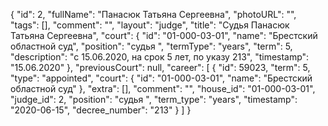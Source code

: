 {
    "id": 2,
    "fullName": "Панасюк Татьяна Сергеевна",
    "photoURL": "",
    "tags": [],
    "comment": "",
    "layout": "judge",
    "title": "Судья Панасюк Татьяна Сергеевна",
    "court": {
        "id": "01-000-03-01",
        "name": "Брестский областной суд",
        "position": "судья ",
        "termType": "years",
        "term": 5,
        "description": "c 15.06.2020, на срок 5 лет, по указу 213",
        "timestamp": "15.06.2020"
    },
    "previousCourt": null,
    "career": [
        {
            "id": 59023,
            "term": 5,
            "type": "appointed",
            "court": {
                "id": "01-000-03-01",
                "name": "Брестский областной суд"
            },
            "extra": [],
            "comment": "",
            "house_id": "01-000-03-01",
            "judge_id": 2,
            "position": "судья ",
            "term_type": "years",
            "timestamp": "2020-06-15",
            "decree_number": "213"
        }
    ]
}